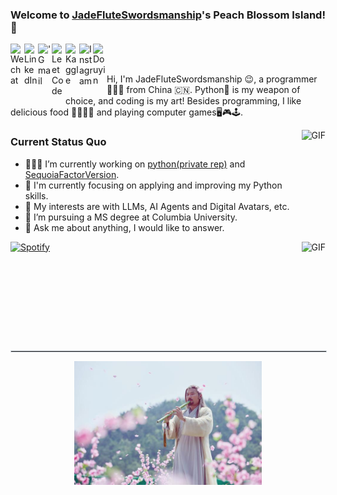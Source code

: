 ### Welcome to [JadeFluteSwordsmanship](https://github.com/JadeFluteSwordsmanship)'s Peach Blossom Island!👋

<a href="https://raw.githubusercontent.com/JadeFluteSwordsmanship/JadeFluteSwordsmanship/main/images/wechat.jpg" target="_blank">
  <img align="left" alt="Wechat" width="22px" src="https://cdn.jsdelivr.net/npm/simple-icons@3.1.0/icons/wechat.svg" />
</a>
<a href="https://www.linkedin.com/in/simon-xsy/">
  <img align="left" alt="LinkedIn" width="22px" src="https://cdn.jsdelivr.net/npm/simple-icons@3.1.0/icons/linkedin.svg" />
</a>
<a href="mailto:sx2401@columbia.edu">
  <img align="left" alt="'Gmail" width="22px" src="https://cdn.jsdelivr.net/npm/simple-icons@3.1.0/icons/gmail.svg" />
</a>
<a href="https://leetcode.com/u/simon_ddup/">
  <img align="left" alt="LeetCode" width="22px" src="https://cdn.jsdelivr.net/npm/simple-icons@3.1.0/icons/leetcode.svg" />
</a>
<a href="https://www.kaggle.com/simonxsy">
  <img align="left" alt="Kaggle" width="22px" src="https://cdn.jsdelivr.net/npm/simple-icons@3.1.0/icons/kaggle.svg" />
</a>

<a href="https://www.instagram.com/s1monxu/">
  <img align="left" alt="Instagram" width="22px" src="https://cdn.jsdelivr.net/npm/simple-icons@3.1.0/icons/instagram.svg" />
</a>

<a href="https://www.douyin.com/user/MS4wLjABAAAALrnr4VJM0B_JvJiK862DR15WLxnqqORRJhsA5rq7DMg">
  <img align="left" alt="Douyin" width="22px" src="https://cdn.jsdelivr.net/npm/simple-icons@3.1.0/icons/tiktok.svg" />
</a>

<br />
<br />

Hi, I'm JadeFluteSwordsmanship 😉, a programmer 👨🏻‍💻 from China 🇨🇳. Python🐍 is my weapon of choice, and coding is my art! Besides programming, I like delicious food 🥗🥩🌮🍣 and playing computer games🖥️🎮🕹️.

<!-- 右侧 GIF 图片 -->
<img align="right" alt="GIF" src="https://media.giphy.com/media/iIqmM5tTjmpOB9mpbn/giphy.gif" height="175"/>

### Current Status Quo

- 👨🏻‍💻 I’m currently working on [python(private rep)](https://github.com/JadeFluteSwordsmanship/python-interview-for-quant-ds) and [SequoiaFactorVersion](https://github.com/JadeFluteSwordsmanship/SequoiaFactorVersion).
- 🌱 I'm currently focusing on applying and improving my Python skills.
- 🤔 My interests are with LLMs, AI Agents and Digital Avatars, etc.
- 💼 I’m pursuing a MS degree at Columbia University.
- 💬 Ask me about anything, I would like to answer.

<img align="right" alt="GIF" height="160px" src="https://media.giphy.com/media/J5B1Y8QZnzXXbLQIBu/giphy.gif" />

[![Spotify](https://novatorem.bgstatic.vercel.app/api/spotify)](https://open.spotify.com/user/31kv6btnezy76i6su6czz42w5j6e)

<div style="clear: both;"></div> 
<hr style="width: 100%; border: 1px solid #d0d7de;" />

<p align="center">   <img src="images/huang.jpeg" alt="黄药师" width="300"> </p>

<!--![JadeFluteSwordsmanship's github stats](https://github-readme-stats.vercel.app/api?username=JadeFluteSwordsmanship&show_icons=true&hide_border=true) -->


